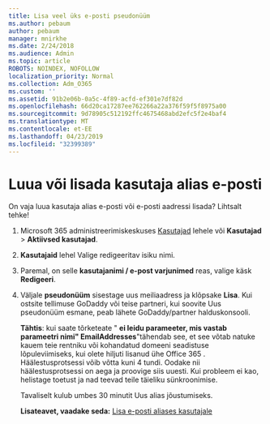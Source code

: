 ```yaml
---
title: Lisa veel üks e-posti pseudonüüm
ms.author: pebaum
author: pebaum
manager: mnirkhe
ms.date: 2/24/2018
ms.audience: Admin
ms.topic: article
ROBOTS: NOINDEX, NOFOLLOW
localization_priority: Normal
ms.collection: Adm_O365
ms.custom: ''
ms.assetid: 91b2e06b-0a5c-4f89-acfd-ef301e7df82d
ms.openlocfilehash: 66d20ca17287ee762266a22a376f59f5f8975a00
ms.sourcegitcommit: 9d78905c512192ffc4675468abd2efc5f2e4baf4
ms.translationtype: MT
ms.contentlocale: et-EE
ms.lasthandoff: 04/23/2019
ms.locfileid: "32399389"
---
```

# <a name="create-or-add-an-email-alias-for-a-user"></a>Luua või lisada kasutaja alias e-posti

On vaja luua kasutaja alias e-posti või e-posti aadressi lisada? Lihtsalt tehke!
  
1. Microsoft 365 administreerimiskeskuses [Kasutajad](https://go.microsoft.com/fwlink/p/?linkid=834822) lehele või **Kasutajad** \> **Aktiivsed kasutajad**.
    
2. **Kasutajaid** lehel Valige redigeeritav isiku nimi. 
    
3. Paremal, on selle **kasutajanimi / e-post varjunimed** reas, valige käsk **Redigeeri**.
    
4. Väljale **pseudonüüm** sisestage uus meiliaadress ja klõpsake **Lisa**. Kui ostsite tellimuse GoDaddy või teise partneri, kui soovite Uus pseudonüüm esmane, peab lähete GoDaddy/partner halduskonsooli. 
    
    **Tähtis**: kui saate tõrketeate " **ei leidu parameeter, mis vastab parameetri nimi" EmailAddresses**"tähendab see, et see võtab natuke kauem teie rentniku või kohandatud domeeni seadistuse lõpuleviimiseks, kui olete hiljuti lisanud ühe Office 365 . Häälestusprotsessi võib võtta kuni 4 tundi. Oodake nii häälestusprotsessi on aega ja proovige siis uuesti. Kui probleem ei kao, helistage toetust ja nad teevad teile täieliku sünkroonimise.
    
    Tavaliselt kulub umbes 30 minutit Uus alias jõustumiseks.
    
    **Lisateavet, vaadake seda:** [Lisa e-posti aliases kasutajale](https://support.office.com/article/Add-additional-email-aliases-to-a-user-0b0bd900-68b1-4bf5-808b-5d240a7739f4.aspx)
    

